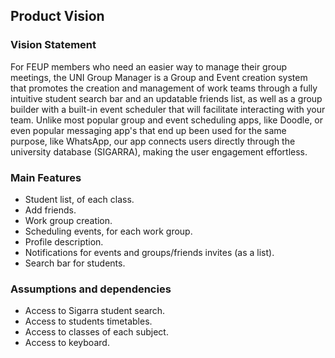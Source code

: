 ## Product Vision

### Vision Statement

For FEUP members who need an easier way to manage their group meetings, the UNI Group Manager is a Group and Event creation system that promotes the creation and management of work teams through a fully intuitive student search bar and an updatable friends list, as well as a group builder with a built-in event scheduler that will facilitate interacting with your team. Unlike most popular group and event scheduling apps, like Doodle, or even popular messaging app's that end up been used for the same purpose, like WhatsApp, our app connects users directly through the university database (SIGARRA), making the user engagement effortless.

### Main Features

- Student list, of each class.
- Add friends.
- Work group creation.
- Scheduling events, for each work group.
- Profile description.
- Notifications for events and groups/friends invites (as a list).
- Search bar for students.

### Assumptions and dependencies

- Access to Sigarra student search.
- Access to students timetables.
- Access to classes of each subject.
- Access to keyboard.
